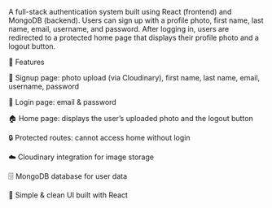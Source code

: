 A full-stack authentication system built using React (frontend) and MongoDB (backend). Users can sign up with a profile photo, first name, last name, email, username, and password. After logging in, users are redirected to a protected home page that displays their profile photo and a logout button.

🚀 Features

📝 Signup page: photo upload (via Cloudinary), first name, last name, email, username, password

🔑 Login page: email & password

🏠 Home page: displays the user’s uploaded photo and the logout button

🔒 Protected routes: cannot access home without login

☁️ Cloudinary integration for image storage

🗄️ MongoDB database for user data

🎨 Simple & clean UI built with React

